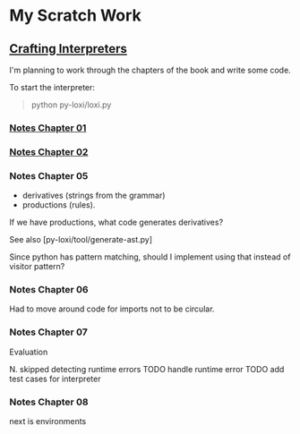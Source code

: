 # My Scratch Work

## [Crafting Interpreters](https://craftinginterpreters.com/contents.html)

I'm planning to work through the chapters of the book and write some code.

To start the interpreter:

> python py-loxi/loxi.py


### [Notes Chapter 01](notes.ch01.md)

### [Notes Chapter 02](notes.ch02.md)

### Notes Chapter 05

* derivatives (strings from the grammar) 
* productions (rules).

If we have productions, what code generates derivatives?

See also [py-loxi/tool/generate-ast.py]

Since python has pattern matching, should I implement using that instead of visitor pattern?


### Notes Chapter 06

Had to move around code for imports not to be circular.

### Notes Chapter 07

Evaluation

N. skipped detecting runtime errors
TODO handle runtime error
TODO add test cases for interpreter

### Notes Chapter 08

next is environments
